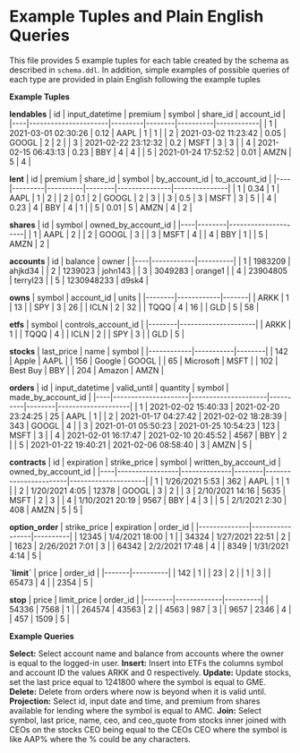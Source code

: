 # Example Tuples and Plain English Queries

This file provides 5 example tuples for each table created by the schema as described in `schema.ddl`. In addition, simple examples of possible queries of each type are provided in plain English following the example tuples

**__Example Tuples__**

**lendables**
| id | input_datetime       | premium | symbol | share_id | account_id |
|----|----------------------|---------|--------|----------|------------|
| 1  | 2021-03-01  02:30:26 | 0.12    | AAPL   | 1        | 1          |
| 2  | 2021-03-02  11:23:42 | 0.05    | GOOGL  | 2        | 2          |
| 3  | 2021-02-22  23:12:32 | 0.2     | MSFT   | 3        | 3          |
| 4  | 2021-02-15  06:43:13 | 0.23    | BBY    | 4        | 4          |
| 5  | 2021-01-24  17:52:52 | 0.01    | AMZN   | 5        | 4          |

**lent**
| id | premium | share_id | symbol | by_account_id | to_account_id |
|----|---------|----------|--------|---------------|---------------|
| 1  | 0.34    | 1        | AAPL   | 1             | 2             |
| 2  | 0.1     | 2        | GOOGL  | 2             | 3             |
| 3  | 0.5     | 3        | MSFT   | 3             | 5             |
| 4  | 0.23    | 4        | BBY    | 4             | 1             |
| 5  | 0.01    | 5        | AMZN   | 4             | 2             |

**shares**
| id | symbol | owned_by_account_id |
|----|--------|---------------------|
| 1  | AAPL   | 2                   |
| 2  | GOOGL  | 3                   |
| 3  | MSFT   | 4                   |
| 4  | BBY    | 1                   |
| 5  | AMZN   | 2                   |

**accounts**
| id | balance    | owner    |
|----|------------|----------|
| 1  | 1983209    | ahjkd34  |
| 2  | 1239023    | john143  |
| 3  | 3049283    | orange1  |
| 4  | 23904805   | terryl23 |
| 5  | 1230948233 | d9sk4    |

**owns**
| symbol | account_id | units |
|--------|------------|-------|
| ARKK   | 1          | 13    |
| SPY    | 3          | 26    |
| ICLN   | 2          | 32    |
| TQQQ   | 4          | 16    |
| GLD    | 5          | 58    |

**etfs**
| symbol | controls_account_id |
|--------|---------------------|
| ARKK   | 1                   |
| TQQQ   | 4                   |
| ICLN   | 2                   |
| SPY    | 3                   |
| GLD    | 5                   |

**stocks**
| last_price | name      | symbol |
|------------|-----------|--------|
| 142        | Apple     | AAPL   |
| 156        | Google    | GOOGL  |
| 65         | Microsoft | MSFT   |
| 102        | Best Buy  | BBY    |
| 204        | Amazon    | AMZN   |

**orders**
| id | input_datetime      | valid_until         | quantity | symbol | made_by_account_id |
|----|---------------------|---------------------|----------|--------|--------------------|
| 1  | 2021-02-02 15:40:33 | 2021-02-20 23:24:25 | 25       | AAPL   | 1                  |
| 2  | 2021-01-17 04:27:42 | 2021-02-02 18:28:39 | 343      | GOOGL  | 4                  |
| 3  | 2021-01-01 05:50:23 | 2021-01-25 10:54:23 | 123      | MSFT   | 3                  |
| 4  | 2021-02-01 16:17:47 | 2021-02-10 20:45:52 | 4567     | BBY    | 2                  |
| 5  | 2021-01-22 19:40:21 | 2021-02-06 08:58:40 | 3        | AMZN   | 5                  |

**contracts**
| id | expiration      | strike_price | symbol | written_by_account_id | owned_by_account_id |
|----|-----------------|--------------|--------|-----------------------|---------------------|
| 1  | 1/26/2021 5:53  | 362          | AAPL   | 1                     | 1                   |
| 2  | 1/20/2021 4:05  | 12378        | GOOGL  | 3                     | 2                   |
| 3  | 2/10/2021 14:16 | 5635         | MSFT   | 2                     | 3                   |
| 4  | 1/10/2021 20:19 | 9567         | BBY    | 4                     | 3                   |
| 5  | 2/1/2021 2:30   | 408          | AMZN   | 5                     | 5                   |

**option_order**
| strike_price | expiration      | order_id |
|--------------|-----------------|----------|
| 12345        | 1/4/2021 18:00  | 1        |
| 34324        | 1/27/2021 22:51 | 2        |
| 1623         | 2/26/2021 7:01  | 3        |
| 64342        | 2/2/2021 17:48  | 4        |
| 8349         | 1/31/2021 4:14  | 5        |

**\`limit\`**
| price | order_id |
|-------|----------|
| 142   | 1        |
| 23    | 2        |
| 1     | 3        |
| 65473 | 4        |
| 2354  | 5        |

**stop**
| price  | limit_price | order_id |
|--------|-------------|----------|
| 54336  | 7568        | 1        |
| 264574 | 43563       | 2        |
| 4563   | 987         | 3        |
| 9657   | 2346        | 4        |
| 457    | 1509        | 5        |

**__Example Queries__**

**Select:** Select account name and balance from accounts where the owner is equal to the logged-in user.
**Insert:** Insert into ETFs the columns symbol and account ID the values ARKK and 0 respectively.
**Update:** Update stocks, set the last price equal to 1241800 where the symbol is equal to GME.
**Delete:** Delete from orders where now is beyond when it is valid until.
**Projection:** Select id, input date and time, and premium from shares available for lending where the symbol is equal to AMC.
**Join:** Select symbol, last price, name, ceo, and ceo_quote from stocks inner joined with CEOs on the stocks CEO being equal to the CEOs CEO where the symbol is like AAP% where the % could be any characters.
